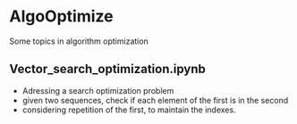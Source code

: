 # AlgoOptimize
Some topics in algorithm optimization

## Vector_search_optimization.ipynb
- Adressing a search optimization problem
- given two sequences, check if each element of the first is in the second
- considering repetition of the first, to maintain the indexes.

